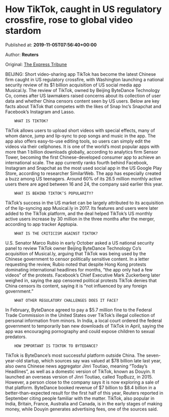 
# How TikTok, caught in US regulatory crossfire, rose to global video stardom

Published at: **2019-11-05T07:56:40+00:00**

Author: **Reuters**

Original: [The Express Tribune](https://tribune.com.pk/story/2093904/8-tiktok-caught-us-regulatory-crossfire-rose-global-video-stardom/)

BEIJING: Short video-sharing app TikTok has become the latest Chinese firm caught in US regulatory crossfire, with Washington launching a national security review of its $1 billion acquisition of US social media app Musical.ly.
The review of TikTok, owned by Beijing ByteDance Technology Co, comes after US lawmakers raised concerns about its collection of user data and whether China censors content seen by US users.
Below are key facts about TikTok that competes with the likes of Snap Inc’s Snapchat and Facebook’s Instagram and Lasso.

        WHAT IS TIKTOK?
      
TikTok allows users to upload short videos with special effects, many of whom dance, jump and lip-sync to pop songs and music in the app. The app also offers easy-to-use editing tools, so users can simply edit the videos via their cellphones.
It is one of the world’s most popular apps with more than 1 billion downloads globally, according to analytics firm Sensor Tower, becoming the first Chinese-developed consumer app to achieve an international scale.
The app currently ranks fourth behind Facebook, Instagram and Snapchat as the most used social app in the US Google Play Store, according to researcher SimilarWeb.
The app has especially created a buzz among US teenagers. Around 60% of its 26.5 million monthly active users there are aged between 16 and 24, the company said earlier this year.

        WHAT IS BEHIND TIKTOK’S POPULARITY?
      
TikTok’s success in the US market can be largely attributed to its acquisition of the lip-syncing app Musical.ly in 2017.
Its features and users were later added to the TikTok platform, and the deal helped TikTok’s US monthly active users increase by 30 million in the three months after the merger, according to app tracker Apptopia.

        WHAT IS THE CRITICISM AGAINST TIKTOK?
      
U.S. Senator Marco Rubio in early October asked a US national security panel to review TikTok owner Beijing ByteDance Technology Co’s acquisition of Musical.ly, arguing that TikTok was being used by the Chinese government to censor politically sensitive content.
In a letter requesting the review, Rubio noted that despite Hong Kong protests dominating international headlines for months, “the app only had a few videos” of the protests.
Facebook’s Chief Executive Mark Zuckerberg later weighed in, saying the app censored political protests
TikTok denies that China censors its content, saying it is “not influenced by any foreign government.”

        WHAT OTHER REGULATORY CHALLENGES DOES IT FACE?
      
In February, ByteDance agreed to pay a $5.7 million fine to the Federal Trade Commission in the United States over TikTok’s illegal collection of personal information from minors.
In India, a local court ordered the federal government to temporarily ban new downloads of TikTok in April, saying the app was encouraging pornography and could expose children to sexual predators.

        HOW IMPORTANT IS TIKTOK TO BYTEDANCE?
      
TikTok is ByteDance’s most successful platform outside China.
The seven-year-old startup, which sources say was valued at $78 billion late last year, also owns Chinese news aggregator Jinri Toutiao, meaning “Today’s Headlines”, as well as a domestic version of TikTok, known as Douyin.
It launched an overseas version of Jinri Toutiao, called TopBuzz, in 2015. However, a person close to the company says it is now exploring a sale of that platform.
ByteDance booked revenue of $7 billion to $8.4 billion in a better-than-expected result for the first half of this year, Reuters reported in September citing people familiar with the matter.
TikTok, also popular in India, Britain, France, Australia and Canada, is in the early stages of making money, while Douyin generates advertising fees, one of the sources said.
